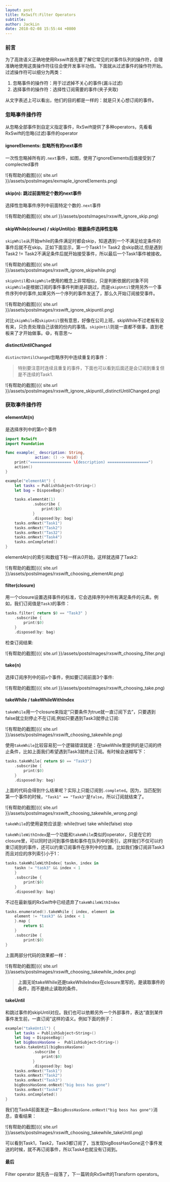 ```yaml
---
layout: post
title: RxSwift:Filter Operators
subtitle: 
author: JackLin
date: 2018-02-08 15:55:44 +0800
---
```


### 前言

为了高效语义正确地使用Rxswift首先要了解它常见的对事件队列的操作符，合理准确地使用这类操作符往往会使开发事半功倍。下面就从过滤事件的操作符开始。过滤操作符可以细分为两类：

1. 忽略事件的操作符：用于过滤掉不关心的事件(漏斗过滤)
2. 选择事件的操作符：选择性订阅需要的事件(夹子夹取)

从文字表述上可以看出，他们的目的都是一样的：就是只关心想订阅的事件。

### 忽略事件操作符

从忽略全部事件到自定义指定事件，RxSwift提供了多种operators，先看看RxSwift的忽略(过滤)事件的operator

#### ignoreElements: 忽略所有的next事件

一次性忽略掉所有的`.next`事件，如图，使用了ignoreElements后值接受到了complected事件

![有帮助的截图]({{ site.url }}/assets/postsImages/exmaple_ignoreElements.png)



#### skip(n): 跳过前面特定个数的next事件

选择性忽略事件序列中前面特定个数的`.next`事件

![有帮助的截图]({{ site.url }}/assets/postsImages/rxswift_ignore_skip.png)

#### skipWhile(clourse) / skipUntil(o): 根据条件选择性忽略

`skipWhile`从开始while的条件满足时都会skip，知道遇到一个不满足给定条件的事件后就不在skip。正如下面显示，第一个Task1 != Task2 会skip跳过,但是遇到Task2 != Task2不满足条件后就开始接受事件，所以最后一个Task1事件被接收。

![有帮助的截图]({{ site.url }}/assets/postsImages/rxswift_ignore_skipwhile.png)

`skipUntil`和`skipWhile`使用的概念上非常相似，只是判断依据的对象不同`skipWhile`是根据订阅的事件事件判断是非跳过，而是`skipUntil`使用另外一个事件序列中的事件,如果另外一个序列的事件发送了，那么久开始订阅接受事件。

![有帮助的截图]({{ site.url }}/assets/postsImages/rxswift_ignore_skipuntil.png)

对比`skipWhile`和`skipUntil`很有意思，好像在公司上班，skipWhile不过老板有没有来，只负责处理自己该做的份内的事情。`skipUntil`则是一直都不做事，直到老板来了才开始做事。😄，有意思～

#### distinctUntilChanged

`distinctUntilChanged`忽略序列中连续重复的事件：

> 特别要注意时连续且重复的事件，下面也可以看到后面还是会订阅到重复但是不连续的Task1.

![有帮助的截图]({{ site.url }}/assets/postsImages/rxswift_ignore_skipuntil_distinctUntilChanged.png)

### 获取事件操作符

#### elementAt(n)

是选择序列中的第n个事件

```swift
import RxSwift
import Foundation

func example(_ description: String,
             action: () -> Void) {
    print("================== \(description) ==================")
    action()
}

example("elementAt") {
    let tasks = PublishSubject<String>()
    let bag = DisposeBag()

    tasks.elementAt(1)
            .subscribe {
                print($0)
            }
            .disposed(by: bag)
    tasks.onNext("Task1")
    tasks.onNext("Task2")
    tasks.onNext("Tas32")
    tasks.onNext("Task4")
    tasks.onCompleted()
}
```

elementAt(n)的索引和数组下标一样从0开始，这样就选择了Task2:

![有帮助的截图]({{ site.url }}/assets/postsImages/rxswift_choosing_elementAt.png)

#### filter(closure)

用一个closure设置选择事件的标准，它会选择序列中所有满足条件的元素。例如，我们订阅值是`Task3`的事件：

```swift
tasks.filter{ return $0 == "Task3" }
    .subscribe {
        print($0)
    }
    .disposed(by: bag)
```

检查订阅结果:

![有帮助的截图]({{ site.url }}/assets/postsImages/rxswift_choosing_filter.png)

#### take(n)

选择订阅序列中的前`n`个事件，例如要订阅前面3个事件:

![有帮助的截图]({{ site.url }}/assets/postsImages/rxswift_choosing_take.png)

#### takeWhile / takeWhileWithIndex

`takeWhile`用一个closure来指定“只要条件为true就一直订阅下去”，只要遇到false就立刻停止不在订阅,例如只要遇到Task3就停止订阅:

![有帮助的截图]({{ site.url }}/assets/postsImages/rxswift_choosing_takewhile.png)

使用`takeWhile`比较容易犯一个逻辑错误就是：在takeWhile里提供的是订阅的终止条件，比如上面我们希望遇到Task3就终止订阅。有时候会迷糊写下：

```swift
tasks.takeWhile{ return $0 == "Task3"}
    .subscribe {
        print($0)
    }
    .disposed(by: bag)
```

上面的代码会得到什么结果呢？实际上只能订阅到`.completed`。因为，当匹配到第一个事件的时候，`"Task1" == "Task3"`是`false`，所以订阅就结束了。

![有帮助的截图]({{ site.url }}/assets/postsImages/rxswift_choosing_takewhile_wrong.png)

`takeWhile`的使用姿势应该是: while(true) take while(false) stop

`takeWhileWithIndex`是一个功能和`takeWhile`类似的operator，只是在它的closure里，可以同时访问到事件值和事件在队列中的索引，这样我们不仅可以约束订阅到的事件，还可以约束订阅事件在序列中的位置。比如我们像订阅非Task3而且对应的序列索引小于1：

```swift
tasks.takeWhileWithIndex{ taskn, index in
    taskn != "task3" && index < 1
    }
    .subscribe {
        print($0)
    }
    .disposed(by: bag)
```

不过在最新版的RxSwift中已经遗弃了`takeWhileWithIndex`

```swift
tasks.enumerated().takeWhile { index, element in
    element != "task3" && index < 1
    }.map {
        return $1
    }
    .subscribe {
        print($0)
}
```

上面两部分代码的效果都一样：

![有帮助的截图]({{ site.url }}/assets/postsImages/rxswift_choosing_takewhile_index.png)

> **上面无论takeWhile还是takeWhileIndex在closure里写的，是读取事件的条件，而不是终止读取的条件**。



#### takeUntil

和跳过事件的skipUntil对应。我们也可以依赖另外一个外部事件，表达“直到某件事件发生前，一直订阅”这样的语义。例如下面的例子：

```swift
example("takeUntil") {
    let tasks = PublishSubject<String>()
    let bag = DisposeBag()
    let bigBossHasGone =  PublishSubject<String>()
    tasks.takeUntil(bigBossHasGone)
            .subscribe {
                print($0)
            }
            .disposed(by: bag)
    tasks.onNext("Task1")
    tasks.onNext("Task2")
    tasks.onNext("Task3")
    bigBossHasGone.onNext("big boss has gone")
    tasks.onNext("Task4")
    tasks.onCompleted()
}
```

我们在Task4前面发送一条`bigBossHasGone.onNext("big boss has gone")`消息，查看结果：

![有帮助的截图]({{ site.url }}/assets/postsImages/rxswift_choosing_takewhile_takeUntil.png)

可以看到Task1，Task2，Task3都订阅了，当发现bigBossHasGone这个事件发送的时候，就不再订阅事件，所以Task4也就没有订阅到。

#### 最后

Filter operator 就先告一段落了，下一篇转向RxSwift的Transform operators。

